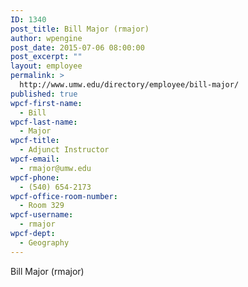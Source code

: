 ```yaml
---
ID: 1340
post_title: Bill Major (rmajor)
author: wpengine
post_date: 2015-07-06 08:00:00
post_excerpt: ""
layout: employee
permalink: >
  http://www.umw.edu/directory/employee/bill-major/
published: true
wpcf-first-name:
  - Bill
wpcf-last-name:
  - Major
wpcf-title:
  - Adjunct Instructor
wpcf-email:
  - rmajor@umw.edu
wpcf-phone:
  - (540) 654-2173
wpcf-office-room-number:
  - Room 329
wpcf-username:
  - rmajor
wpcf-dept:
  - Geography
---
```

Bill Major (rmajor)